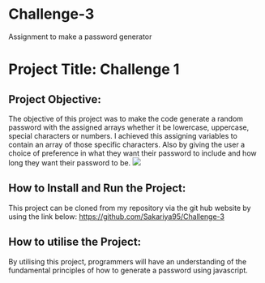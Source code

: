 # Challenge-3

Assignment to make a password generator

# Project Title: Challenge 1

## Project Objective:

The objective of this project was to make the code generate a random password with the assigned arrays whether it be lowercase, uppercase, special characters or numbers. I achieved this assigning variables to contain an array of those specific characters. Also by giving the user a choice of preference in what they want their password to include and how long they want their password to be.
![](images/javascript-image.png)

## How to Install and Run the Project:

This project can be cloned from my repository via the git hub website
by using the link below:
https://github.com/Sakariya95/Challenge-3

## How to utilise the Project:

By utilising this project, programmers will have an understanding of the fundamental principles of how to generate a password using javascript.
